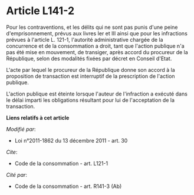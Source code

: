# Article L141-2

Pour les contraventions, et les délits qui ne sont pas punis d'une peine d'emprisonnement, prévus aux livres Ier et III ainsi
que pour les infractions prévues à l'article L. 121-1, l'autorité administrative chargée de la concurrence et de la
consommation a droit, tant que l'action publique n'a pas été mise en mouvement, de transiger, après accord du procureur de la
République, selon des modalités fixées par décret en Conseil d'Etat.

L'acte par lequel le procureur de la République donne son accord à la proposition de transaction est interruptif de la
prescription de l'action publique.

L'action publique est éteinte lorsque l'auteur de l'infraction a exécuté dans le délai imparti les obligations résultant pour
lui de l'acceptation de la transaction.

**Liens relatifs à cet article**

_Modifié par_:

  - Loi n°2011-1862 du 13 décembre 2011 - art. 30

_Cite_:

  - Code de la consommation - art. L121-1

_Cité par_:

  - Code de la consommation - art. R141-3 (Ab)
